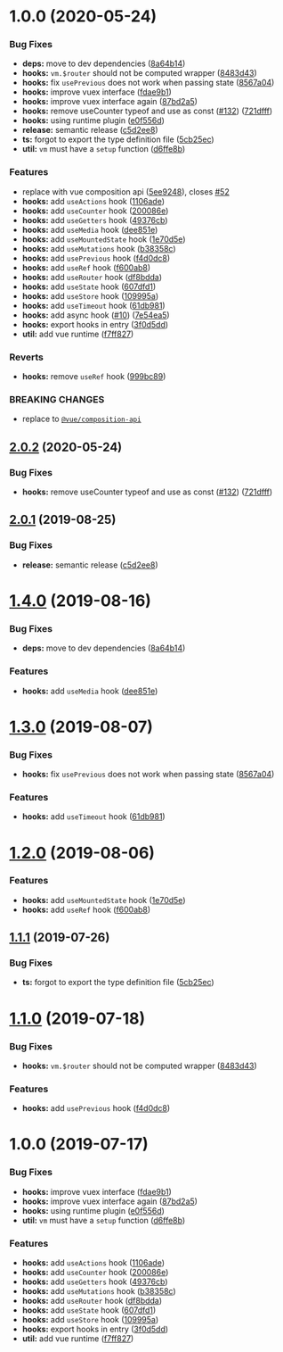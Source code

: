 # 1.0.0 (2020-05-24)


### Bug Fixes

* **deps:** move to dev dependencies ([8a64b14](https://github.com/lianghx-319/vue-hooks/commit/8a64b14))
* **hooks:** `vm.$router` should not be computed wrapper ([8483d43](https://github.com/lianghx-319/vue-hooks/commit/8483d43))
* **hooks:** fix `usePrevious` does not work when passing state ([8567a04](https://github.com/lianghx-319/vue-hooks/commit/8567a04))
* **hooks:** improve vuex interface ([fdae9b1](https://github.com/lianghx-319/vue-hooks/commit/fdae9b1))
* **hooks:** improve vuex interface again ([87bd2a5](https://github.com/lianghx-319/vue-hooks/commit/87bd2a5))
* **hooks:** remove useCounter typeof and use as const ([#132](https://github.com/lianghx-319/vue-hooks/issues/132)) ([721dfff](https://github.com/lianghx-319/vue-hooks/commit/721dfff))
* **hooks:** using runtime plugin ([e0f556d](https://github.com/lianghx-319/vue-hooks/commit/e0f556d))
* **release:** semantic release ([c5d2ee8](https://github.com/lianghx-319/vue-hooks/commit/c5d2ee8))
* **ts:** forgot to export the type definition file ([5cb25ec](https://github.com/lianghx-319/vue-hooks/commit/5cb25ec))
* **util:** `vm` must have a `setup` function ([d6ffe8b](https://github.com/lianghx-319/vue-hooks/commit/d6ffe8b))


### Features

* replace with vue composition api ([5ee9248](https://github.com/lianghx-319/vue-hooks/commit/5ee9248)), closes [#52](https://github.com/lianghx-319/vue-hooks/issues/52)
* **hooks:** add `useActions` hook ([1106ade](https://github.com/lianghx-319/vue-hooks/commit/1106ade))
* **hooks:** add `useCounter` hook ([200086e](https://github.com/lianghx-319/vue-hooks/commit/200086e))
* **hooks:** add `useGetters` hook ([49376cb](https://github.com/lianghx-319/vue-hooks/commit/49376cb))
* **hooks:** add `useMedia` hook ([dee851e](https://github.com/lianghx-319/vue-hooks/commit/dee851e))
* **hooks:** add `useMountedState` hook ([1e70d5e](https://github.com/lianghx-319/vue-hooks/commit/1e70d5e))
* **hooks:** add `useMutations` hook ([b38358c](https://github.com/lianghx-319/vue-hooks/commit/b38358c))
* **hooks:** add `usePrevious` hook ([f4d0dc8](https://github.com/lianghx-319/vue-hooks/commit/f4d0dc8))
* **hooks:** add `useRef` hook ([f600ab8](https://github.com/lianghx-319/vue-hooks/commit/f600ab8))
* **hooks:** add `useRouter` hook ([df8bdda](https://github.com/lianghx-319/vue-hooks/commit/df8bdda))
* **hooks:** add `useState` hook ([607dfd1](https://github.com/lianghx-319/vue-hooks/commit/607dfd1))
* **hooks:** add `useStore` hook ([109995a](https://github.com/lianghx-319/vue-hooks/commit/109995a))
* **hooks:** add `useTimeout` hook ([61db981](https://github.com/lianghx-319/vue-hooks/commit/61db981))
* **hooks:** add async hook ([#10](https://github.com/lianghx-319/vue-hooks/issues/10)) ([7e54ea5](https://github.com/lianghx-319/vue-hooks/commit/7e54ea5))
* **hooks:** export hooks in entry ([3f0d5dd](https://github.com/lianghx-319/vue-hooks/commit/3f0d5dd))
* **util:** add vue runtime ([f7ff827](https://github.com/lianghx-319/vue-hooks/commit/f7ff827))


### Reverts

* **hooks:** remove `useRef` hook ([999bc89](https://github.com/lianghx-319/vue-hooks/commit/999bc89))


### BREAKING CHANGES

* replace to [`@vue/composition-api`](https://github.com/vuejs/composition-api)

## [2.0.2](https://github.com/lianghx-319/vue-hooks/compare/v2.0.1...v2.0.2) (2020-05-24)


### Bug Fixes

* **hooks:** remove useCounter typeof and use as const ([#132](https://github.com/lianghx-319/vue-hooks/issues/132)) ([721dfff](https://github.com/lianghx-319/vue-hooks/commit/721dfff))

## [2.0.1](https://github.com/u3u/vue-hooks/compare/v2.0.0...v2.0.1) (2019-08-25)


### Bug Fixes

* **release:** semantic release ([c5d2ee8](https://github.com/u3u/vue-hooks/commit/c5d2ee8))

# [1.4.0](https://github.com/u3u/vue-hooks/compare/v1.3.0...v1.4.0) (2019-08-16)


### Bug Fixes

* **deps:** move to dev dependencies ([8a64b14](https://github.com/u3u/vue-hooks/commit/8a64b14))


### Features

* **hooks:** add `useMedia` hook ([dee851e](https://github.com/u3u/vue-hooks/commit/dee851e))

# [1.3.0](https://github.com/u3u/vue-hooks/compare/v1.2.0...v1.3.0) (2019-08-07)


### Bug Fixes

* **hooks:** fix `usePrevious` does not work when passing state ([8567a04](https://github.com/u3u/vue-hooks/commit/8567a04))


### Features

* **hooks:** add `useTimeout` hook ([61db981](https://github.com/u3u/vue-hooks/commit/61db981))

# [1.2.0](https://github.com/u3u/vue-hooks/compare/v1.1.1...v1.2.0) (2019-08-06)


### Features

* **hooks:** add `useMountedState` hook ([1e70d5e](https://github.com/u3u/vue-hooks/commit/1e70d5e))
* **hooks:** add `useRef` hook ([f600ab8](https://github.com/u3u/vue-hooks/commit/f600ab8))

## [1.1.1](https://github.com/u3u/vue-hooks/compare/v1.1.0...v1.1.1) (2019-07-26)


### Bug Fixes

* **ts:** forgot to export the type definition file ([5cb25ec](https://github.com/u3u/vue-hooks/commit/5cb25ec))

# [1.1.0](https://github.com/u3u/vue-hooks/compare/v1.0.0...v1.1.0) (2019-07-18)


### Bug Fixes

* **hooks:** `vm.$router` should not be computed wrapper ([8483d43](https://github.com/u3u/vue-hooks/commit/8483d43))


### Features

* **hooks:** add `usePrevious` hook ([f4d0dc8](https://github.com/u3u/vue-hooks/commit/f4d0dc8))

# 1.0.0 (2019-07-17)


### Bug Fixes

* **hooks:** improve vuex interface ([fdae9b1](https://github.com/u3u/vue-hooks/commit/fdae9b1))
* **hooks:** improve vuex interface again ([87bd2a5](https://github.com/u3u/vue-hooks/commit/87bd2a5))
* **hooks:** using runtime plugin ([e0f556d](https://github.com/u3u/vue-hooks/commit/e0f556d))
* **util:** `vm` must have a `setup` function ([d6ffe8b](https://github.com/u3u/vue-hooks/commit/d6ffe8b))


### Features

* **hooks:** add `useActions` hook ([1106ade](https://github.com/u3u/vue-hooks/commit/1106ade))
* **hooks:** add `useCounter` hook ([200086e](https://github.com/u3u/vue-hooks/commit/200086e))
* **hooks:** add `useGetters` hook ([49376cb](https://github.com/u3u/vue-hooks/commit/49376cb))
* **hooks:** add `useMutations` hook ([b38358c](https://github.com/u3u/vue-hooks/commit/b38358c))
* **hooks:** add `useRouter` hook ([df8bdda](https://github.com/u3u/vue-hooks/commit/df8bdda))
* **hooks:** add `useState` hook ([607dfd1](https://github.com/u3u/vue-hooks/commit/607dfd1))
* **hooks:** add `useStore` hook ([109995a](https://github.com/u3u/vue-hooks/commit/109995a))
* **hooks:** export hooks in entry ([3f0d5dd](https://github.com/u3u/vue-hooks/commit/3f0d5dd))
* **util:** add vue runtime ([f7ff827](https://github.com/u3u/vue-hooks/commit/f7ff827))
